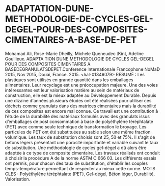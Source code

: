 # ADAPTATION-DUNE-METHODOLOGIE-DE-CYCLES-GEL-DEGEL-POUR-DES-COMPOSITES-CIMENTAIRES-A-BASE-DE-PET
Mohamad Ali, Rose-Marie Dheilly, Michele Queneudec tKint, Adeline Goullieux. ADAPTA TION DUNE METHODOLOGIE DE CYCLES GEL-DEGEL POUR DES COMPOSITES  CIMENTAIRES A BASEDEGRANULATSDEPET.Conference Internationale Francophone  NoMaD 2015, Nov 2015, Douai, France. 2015. &lt;hal-01349079>
RESUMÉ : Les plastiques sont utilisés en grande quantité dans les emballages alimentaires. Leur 
recyclage est une préoccupation majeure. Une des voies intéressantes est leur valorisation matière au 
sein de matériaux de construction, elle est la mieux adaptée au Développement Durable. Depuis une 
dizaine d'années plusieurs études ont été réalisées pour utiliser ces déchets comme granulats dans des 
matrices cimentaires mais la durabilité de ces composites est encore mal connue. 
Ce travail est une contribution à l’étude de la durabilité des matériaux formulés avec des granulats issus 
d’emballages de post consommation à base de polyéthylène téréphtalate (PET) avec comme seule 
technique de transformation le broyage. Les particules de PET ont été substituées au sable selon une 
même fraction volumique. Les taux de substitution choisis sont 25, 50 et 75%. Il s'agit de bétons légers 
présentant une porosité importante et variable suivant le taux de substitution. Une méthodologie de cycles 
gel-dégel a dû alors être adaptée à ce type de composite cimentaire. Les travaux réalisés ont conduit à 
choisir la procédure A de la norme ASTM C 666 03. Les différents essais ont permis, pour chacun des 
taux de substitution, d'établir les couples temps-température permettant de respecter au mieux cette 
norme. 
MOTS CLES : Polyéthylène téréphtalate (PET), Gel-dégel, Béton léger, Durabilité, Valorisation.
